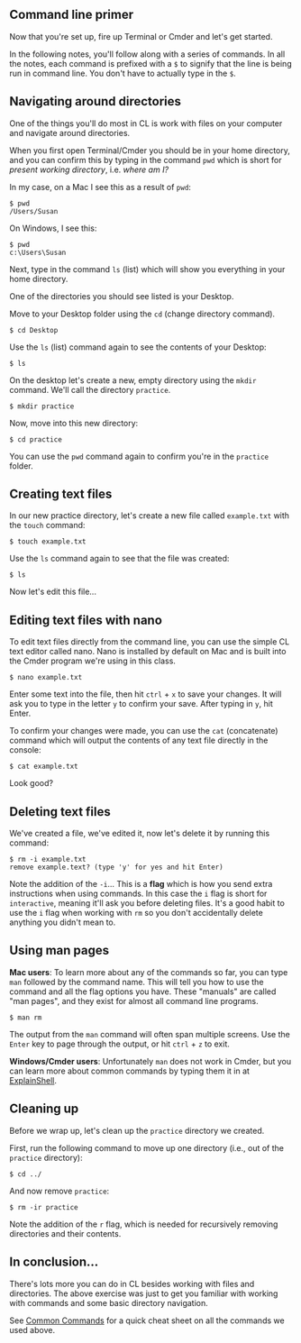## Command line primer

Now that you're set up, fire up Terminal or Cmder and let's get started.

In the following notes, you'll follow along with a series of commands. In all the notes, each command is prefixed with a `$` to signify that the line is being run in command line. You don't have to actually type in the `$`.


## Navigating around directories

One of the things you'll do most in CL is work with files on your computer and navigate around directories.

When you first open Terminal/Cmder you should be in your home directory, and you can confirm this by typing in the command `pwd` which is short for *present working directory*, i.e. *where am I?*

In my case, on a Mac I see this as a result of `pwd`:

    $ pwd
    /Users/Susan

On Windows, I see this:

    $ pwd
    c:\Users\Susan

Next, type in the command `ls` (list) which will show you everything in your home directory.

One of the directories you should see listed is your Desktop.

Move to your Desktop folder using the `cd` (change directory command).

    $ cd Desktop

Use the `ls` (list) command again to see the contents of your Desktop:

    $ ls

On the desktop let's create a new, empty directory using the `mkdir` command. We'll call the directory `practice`.

    $ mkdir practice

Now, move into this new directory:

    $ cd practice

You can use the `pwd` command again to confirm you're in the `practice` folder.


## Creating text files

In our new practice directory, let's create a new file called `example.txt` with the `touch` command:

    $ touch example.txt

Use the `ls` command again to see that the file was created:

    $ ls

Now let's edit this file...

## Editing text files with nano

To edit text files directly from the command line, you can use the simple CL text editor called nano. Nano is installed by default on Mac and is built into the Cmder program we're using in this class.

    $ nano example.txt

Enter some text into the file, then hit `ctrl` + `x` to save your changes. It will ask you to type in the letter `y` to confirm your save. After typing in `y`, hit Enter.

To confirm your changes were made, you can use the `cat` (concatenate) command which will output the contents of any text file directly in the console:

    $ cat example.txt

Look good?


## Deleting text files

We've created a file, we've edited it, now let's delete it by running this command:

    $ rm -i example.txt
    remove example.text? (type 'y' for yes and hit Enter)

Note the addition of the `-i`... This is a **flag** which is how you send extra instructions when using commands. In this case the `i` flag is short for `interactive`, meaning it'll ask you before deleting files. It's a good habit to use the `i` flag when working with `rm` so you don't accidentally delete anything you didn't mean to.


## Using man pages

__Mac users__: To learn more about any of the commands so far, you can type `man` followed by the command name. This will tell you how to use the command and all the flag options you have. These "manuals" are called "man pages", and they exist for almost all command line programs.

    $ man rm

The output from the `man` command will often span multiple screens. Use the `Enter` key to page through the output, or hit `ctrl` + `z` to exit.

__Windows/Cmder users__: Unfortunately `man` does not work in Cmder, but you can learn more about common commands by typing them it in at [ExplainShell](http://explainshell.com/).

## Cleaning up

Before we wrap up, let's clean up the `practice` directory we created.

First, run the following command to move up one directory (i.e., out of the `practice` directory):

    $ cd ../

And now remove `practice`:

    $ rm -ir practice

Note the addition of the `r` flag, which is needed for recursively removing directories and their contents.




## In conclusion...

There's lots more you can do in CL besides working with files and directories. The above exercise was just to get you familiar with working with commands and some basic directory navigation.

See [Common Commands](https://github.com/susanBuck/notes/blob/master/07_Command_Line/05_Common-commands.md) for a quick cheat sheet on all the commands we used above.

<!-- https://www.digitalocean.com/community/tutorials/basic-linux-navigation-and-file-management -->
